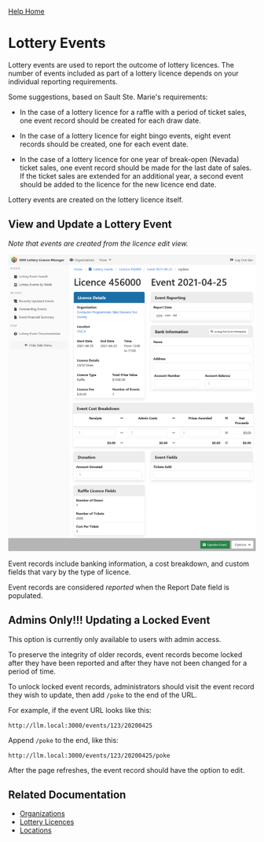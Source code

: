 [Help Home](readme.md)

# Lottery Events

Lottery events are used to report the outcome of lottery licences.
The number of events included as part of a lottery licence
depends on your individual reporting requirements.

Some suggestions, based on Sault Ste. Marie's requirements:

-   In the case of a lottery licence for a raffle with a period of ticket sales,
    one event record should be created for each draw date.

-   In the case of a lottery licence for eight bingo events,
    eight event records should be created, one for each event date.

-   In the case of a lottery licence for one year of break-open (Nevada) ticket sales,
    one event record should be made for the last date of sales.
    If the ticket sales are extended for an additional year,
    a second event should be added to the licence for the new licence end date.

Lottery events are created on the lottery licence itself.

## View and Update a Lottery Event

_Note that events are created from the licence edit view._

![Event Edit](assets/images/event-edit.png)

Event records include banking information, a cost breakdown,
and custom fields that vary by the type of licence.

Event records are considered _reported_ when the Report Date field is populated.

## Admins Only!!!  Updating a Locked Event

This option is currently only available to users with admin access.

To preserve the integrity of older records, event records become locked
after they have been reported and after they have not been changed for a period of time.

To unlock locked event records, administrators should visit the event record they wish to update,
then add `/poke` to the end of the URL.

For example, if the event URL looks like this:

    http://llm.local:3000/events/123/20200425

Append `/poke` to the end, like this:

    http://llm.local:3000/events/123/20200425/poke

After the page refreshes, the event record should have the option to edit.

## Related Documentation

-   [Organizations](organizations.md)
-   [Lottery Licences](licences.md)
-   [Locations](locations.md)
